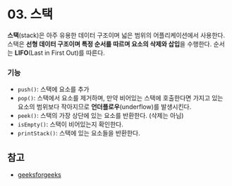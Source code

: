 # 03. 스택

**스택**(stack)은 아주 유용한 데이터 구조이며 넓은 범위의 어플리케이션에서 사용한다. 스택은 **선형 데이터 구조이며 특정 순서를 따르며 요소의 삭제와 삽입**을 수행한다. 순서는 **LIFO**(Last in First Out)를 따른다.

### 기능

- `push()`: 스택에 요소를 추가
- `pop()`: 스택에서 요소를 제거하며, 만약 비어있는 스택에 호출한다면 가지고 있는 요소의 범위보다 작아지므로 **언더플로우**(underflow)를 발생시킨다.
- `peek()`: 스택의 가장 상단에 있는 요소를 반환한다. (삭제는 아님)
- `isEmpty()`: 스택이 비어있는지 확인한다.
- `printStack()`: 스택에 있는 요소들을 반환한다.

## 참고

- [geeksforgeeks](https://www.geeksforgeeks.org/implementation-stack-javascript/)
